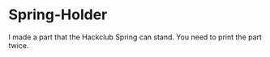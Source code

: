 # Spring-Holder
I made a part that the Hackclub Spring can stand. You need to print the part twice.
